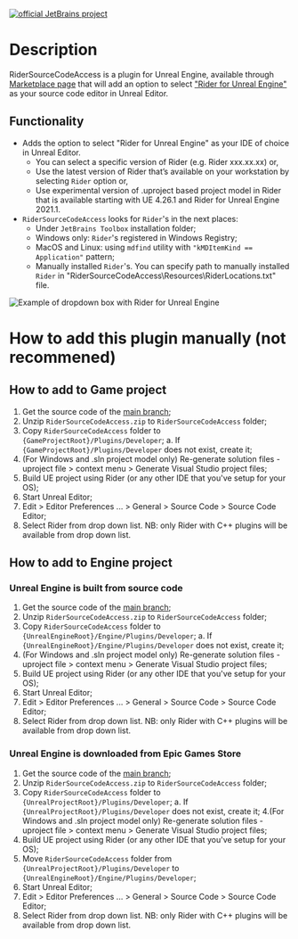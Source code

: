 [![official JetBrains project](https://jb.gg/badges/official-flat-square.svg)](https://confluence.jetbrains.com/display/ALL/JetBrains+on+GitHub)

# Description
RiderSourceCodeAccess is a plugin for Unreal Engine, available through [Marketplace page](https://www.unrealengine.com/marketplace/en-US/product/rider-source-code-access) that will add an option to select ["Rider for Unreal Engine"](https://www.jetbrains.com/rider/unreal/) as your source code editor in Unreal Editor.

## Functionality
* Adds the option to select "Rider for Unreal Engine" as your IDE of choice in Unreal Editor.
  * You can select a specific version of Rider (e.g. Rider xxx.xx.xx) or,
  * Use the latest version of Rider that’s available on your workstation by selecting `Rider` option or,
  * Use experimental version of .uproject based project model in Rider that is available starting with UE 4.26.1 and Rider for Unreal Engine 2021.1.
* `RiderSourceCodeAccess` looks for `Rider`'s in the next places:
  * Under `JetBrains Toolbox` installation folder;
  * Windows only: `Rider`'s registered in Windows Registry;
  * MacOS and Linux: using `mdfind` utility with `"kMDItemKind == Application"` pattern;
  * Manually installed `Rider`'s. You can specify path to manually installed `Rider` in "RiderSourceCodeAccess\Resources\RiderLocations.txt" file.

![Example of dropdown box with Rider for Unreal Engine](https://user-images.githubusercontent.com/1694911/115036768-76e76c00-9ed6-11eb-8ca5-d457b6051945.png)

# How to add this plugin manually (not recommened)
## How to add to Game project
1. Get the source code of the [main branch](https://github.com/JetBrains/RiderSourceCodeAccess/archive/refs/heads/main.zip); 
2. Unzip `RiderSourceCodeAccess.zip` to `RiderSourceCodeAccess` folder;
3. Copy `RiderSourceCodeAccess` folder to `{GameProjectRoot}/Plugins/Developer`;
  a. If `{GameProjectRoot}/Plugins/Developer` does not exist, create it;
4. (For Windows and .sln project model only) Re-generate solution files - uproject file > context menu > Generate Visual Studio project files;
5. Build UE project using Rider (or any other IDE that you've setup for your OS);
6. Start Unreal Editor;
7. Edit > Editor Preferences ... > General > Source Code > Source Code Editor;
8. Select Rider from drop down list. NB: only Rider with C++ plugins will be available from drop down list.

## How to add to Engine project
### Unreal Engine is built from source code   
1. Get the source code of the [main branch](https://github.com/JetBrains/RiderSourceCodeAccess/archive/refs/heads/main.zip); 
2. Unzip `RiderSourceCodeAccess.zip` to `RiderSourceCodeAccess` folder;
3. Copy `RiderSourceCodeAccess` folder to `{UnrealEngineRoot}/Engine/Plugins/Developer`;
  a. If `{UnrealEngineRoot}/Engine/Plugins/Developer` does not exist, create it;
4. (For Windows and .sln project model only) Re-generate solution files - uproject file > context menu > Generate Visual Studio project files;
5. Build UE project using Rider (or any other IDE that you've setup for your OS);
6. Start Unreal Editor;
7. Edit > Editor Preferences ... > General > Source Code > Source Code Editor;
8. Select Rider from drop down list. NB: only Rider with C++ plugins will be available from drop down list.

### Unreal Engine is downloaded from Epic Games Store
1. Get the source code of the [main branch](https://github.com/JetBrains/RiderSourceCodeAccess/archive/refs/heads/main.zip); 
2. Unzip `RiderSourceCodeAccess.zip` to `RiderSourceCodeAccess` folder;
3. Copy `RiderSourceCodeAccess` folder to `{UnrealProjectRoot}/Plugins/Developer`;
  a. If `{UnrealProjectRoot}/Plugins/Developer` does not exist, create it;
4.(For Windows and .sln project model only) Re-generate solution files - uproject file > context menu > Generate Visual Studio project files;
5. Build UE project using Rider (or any other IDE that you've setup for your OS);
6. Move `RiderSourceCodeAccess` folder from `{UnrealProjectRoot}/Plugins/Developer` to `{UnrealEngineRoot}/Engine/Plugins/Developer`;
7. Start Unreal Editor;
8. Edit > Editor Preferences ... > General > Source Code > Source Code Editor;
9. Select Rider from drop down list. NB: only Rider with C++ plugins will be available from drop down list.
